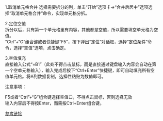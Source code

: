 1.取消单元格合并 
选择需要拆分的列，单击“开始”选项卡→“合并后居中”选项选择“取消单元格合并”命令，实现单元格分拆。  

2.定位空值  
拆分以后，只有第一个单元格里有内容，其他都是空值，所以需要填空单元格为空值。  
“Ctrl”+“G”组合键或者快捷键“F5”，按下弹出“定位”对话框，选择“定位条件”命令，选择“空值”选项，点击确定。  

3.空值填充  
直接输入公式“=B1”（此处不得点击鼠标，而是直接通过键盘输入内容会自动在第一个空单元格输入），输入完成后按下“Ctrl+Enter”快捷键，即可自动填充所有空值单元格。将A列数据复制，选择性粘贴为数值即可。  

注意事项：  

F5或者“Ctrl”+“G”组合键选择空值口，不得点击鼠标，否则选择无效  
输入内容后不得按Enter，而需按Ctrl+Enter组合键。  

[参考链接](https://blog.csdn.net/mxiawang/article/details/84317605)
